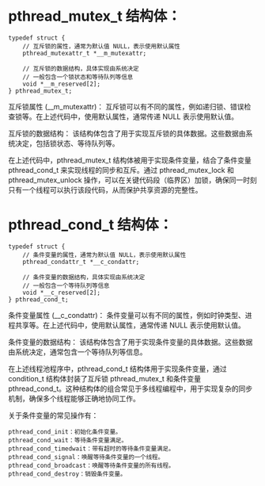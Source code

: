 # pthread_mutex_t 结构体：
```
typedef struct {
    // 互斥锁的属性，通常为默认值 NULL，表示使用默认属性
    pthread_mutexattr_t *__m_mutexattr;
    
    // 互斥锁的数据结构，具体实现由系统决定
    // 一般包含一个锁状态和等待队列等信息
    void *__m_reserved[2];
} pthread_mutex_t;
```
互斥锁属性 (__m_mutexattr)： 互斥锁可以有不同的属性，例如递归锁、错误检查锁等。在上述代码中，使用默认属性，通常传递 NULL 表示使用默认值。

互斥锁的数据结构： 该结构体包含了用于实现互斥锁的具体数据。这些数据由系统决定，包括锁状态、等待队列等。

在上述代码中，pthread_mutex_t 结构体被用于实现条件变量，结合了条件变量 pthread_cond_t 来实现线程的同步和互斥。通过 pthread_mutex_lock 和 pthread_mutex_unlock 操作，可以在关键代码段（临界区）加锁，确保同一时刻只有一个线程可以执行该段代码，从而保护共享资源的完整性。

# pthread_cond_t 结构体：
```
typedef struct {
    // 条件变量的属性，通常为默认值 NULL，表示使用默认属性
    pthread_condattr_t *__c_condattr;
    
    // 条件变量的数据结构，具体实现由系统决定
    // 一般包含一个等待队列等信息
    void *__c_reserved[2];
} pthread_cond_t;
```
条件变量属性 (__c_condattr)： 条件变量可以有不同的属性，例如时钟类型、进程共享等。在上述代码中，使用默认属性，通常传递 NULL 表示使用默认值。

条件变量的数据结构： 该结构体包含了用于实现条件变量的具体数据。这些数据由系统决定，通常包含一个等待队列等信息。

在上述线程池程序中，pthread_cond_t 结构体用于实现条件变量，通过 condition_t 结构体封装了互斥锁 pthread_mutex_t 和条件变量 pthread_cond_t。这种结构体的组合常见于多线程编程中，用于实现复杂的同步机制，确保多个线程能够正确地协同工作。

关于条件变量的常见操作有：
```
pthread_cond_init：初始化条件变量。
pthread_cond_wait：等待条件变量满足。
pthread_cond_timedwait：带有超时的等待条件变量满足。
pthread_cond_signal：唤醒等待条件变量的一个线程。
pthread_cond_broadcast：唤醒等待条件变量的所有线程。
pthread_cond_destroy：销毁条件变量。
```




